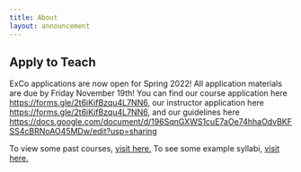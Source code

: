 ```yaml
---
title: About
layout: announcement
---
```

## Apply to Teach

ExCo applications are now open for Spring 2022! All application materials are due by Friday November 19th! 
You can find our course application here https://forms.gle/2t6iKifBzqu4L7NN6, our instructor application here https://forms.gle/2t6iKifBzqu4L7NN6, and our guidelines here https://docs.google.com/document/d/196SqnGXWS1cuE7aOe74hhaOdvBKFSS4cBRNoAO45MDw/edit?usp=sharing 


To view some past courses, <a href="/resources/oldcourses">visit here.</a> To see some example syllabi, <a href="/teach/syllabi">visit here.</a></p>
